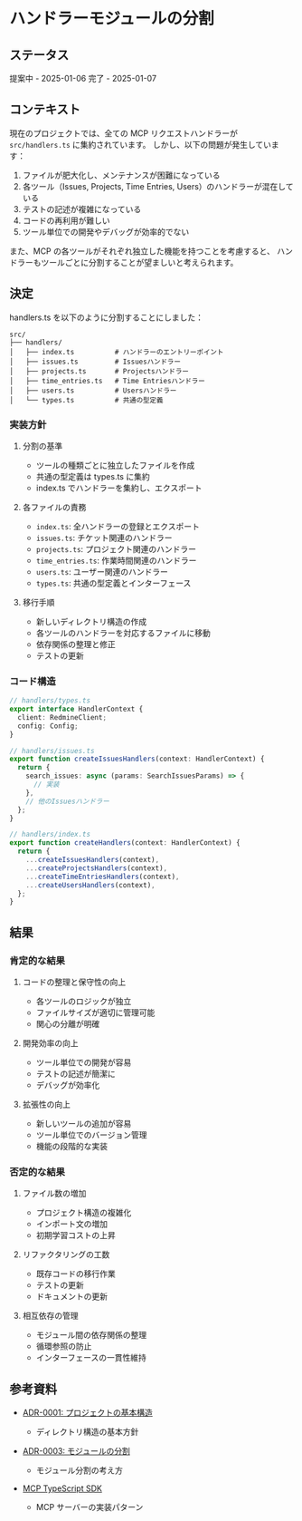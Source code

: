 # ハンドラーモジュールの分割

## ステータス

提案中 - 2025-01-06
完了 - 2025-01-07

## コンテキスト

現在のプロジェクトでは、全ての MCP リクエストハンドラーが `src/handlers.ts` に集約されています。
しかし、以下の問題が発生しています：

1. ファイルが肥大化し、メンテナンスが困難になっている
2. 各ツール（Issues, Projects, Time Entries, Users）のハンドラーが混在している
3. テストの記述が複雑になっている
4. コードの再利用が難しい
5. ツール単位での開発やデバッグが効率的でない

また、MCP の各ツールがそれぞれ独立した機能を持つことを考慮すると、
ハンドラーもツールごとに分割することが望ましいと考えられます。

## 決定

handlers.ts を以下のように分割することにしました：

```
src/
├── handlers/
│   ├── index.ts          # ハンドラーのエントリーポイント
│   ├── issues.ts         # Issuesハンドラー
│   ├── projects.ts       # Projectsハンドラー
│   ├── time_entries.ts   # Time Entriesハンドラー
│   ├── users.ts          # Usersハンドラー
│   └── types.ts          # 共通の型定義
```

### 実装方針

1. 分割の基準

   - ツールの種類ごとに独立したファイルを作成
   - 共通の型定義は types.ts に集約
   - index.ts でハンドラーを集約し、エクスポート

2. 各ファイルの責務

   - `index.ts`: 全ハンドラーの登録とエクスポート
   - `issues.ts`: チケット関連のハンドラー
   - `projects.ts`: プロジェクト関連のハンドラー
   - `time_entries.ts`: 作業時間関連のハンドラー
   - `users.ts`: ユーザー関連のハンドラー
   - `types.ts`: 共通の型定義とインターフェース

3. 移行手順
   - 新しいディレクトリ構造の作成
   - 各ツールのハンドラーを対応するファイルに移動
   - 依存関係の整理と修正
   - テストの更新

### コード構造

```typescript
// handlers/types.ts
export interface HandlerContext {
  client: RedmineClient;
  config: Config;
}

// handlers/issues.ts
export function createIssuesHandlers(context: HandlerContext) {
  return {
    search_issues: async (params: SearchIssuesParams) => {
      // 実装
    },
    // 他のIssuesハンドラー
  };
}

// handlers/index.ts
export function createHandlers(context: HandlerContext) {
  return {
    ...createIssuesHandlers(context),
    ...createProjectsHandlers(context),
    ...createTimeEntriesHandlers(context),
    ...createUsersHandlers(context),
  };
}
```

## 結果

### 肯定的な結果

1. コードの整理と保守性の向上

   - 各ツールのロジックが独立
   - ファイルサイズが適切に管理可能
   - 関心の分離が明確

2. 開発効率の向上

   - ツール単位での開発が容易
   - テストの記述が簡潔に
   - デバッグが効率化

3. 拡張性の向上
   - 新しいツールの追加が容易
   - ツール単位でのバージョン管理
   - 機能の段階的な実装

### 否定的な結果

1. ファイル数の増加

   - プロジェクト構造の複雑化
   - インポート文の増加
   - 初期学習コストの上昇

2. リファクタリングの工数

   - 既存コードの移行作業
   - テストの更新
   - ドキュメントの更新

3. 相互依存の管理
   - モジュール間の依存関係の整理
   - 循環参照の防止
   - インターフェースの一貫性維持

## 参考資料

- [ADR-0001: プロジェクトの基本構造](./0001-base-project-structure.md)

  - ディレクトリ構造の基本方針

- [ADR-0003: モジュールの分割](./0003-separate-modules.md)

  - モジュール分割の考え方

- [MCP TypeScript SDK](https://github.com/modelcontextprotocol/typescript-sdk)
  - MCP サーバーの実装パターン

